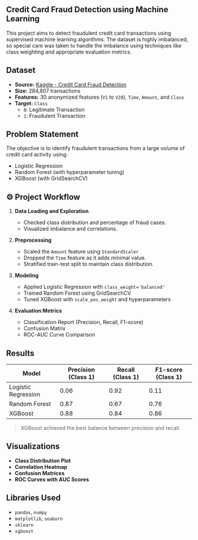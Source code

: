 ## Credit Card Fraud Detection using Machine Learning

This project aims to detect fraudulent credit card transactions using supervised machine learning algorithms. The dataset is highly imbalanced, so special care was taken to handle the imbalance using techniques like class weighting and appropriate evaluation metrics.

##  Dataset

- **Source:** [Kaggle - Credit Card Fraud Detection](https://www.kaggle.com/datasets/mlg-ulb/creditcardfraud)
- **Size:** 284,807 transactions
- **Features:** 30 anonymized features (`V1` to `V28`), `Time`, `Amount`, and `Class`
- **Target:** `Class`  
  - `0`: Legitimate Transaction  
  - `1`: Fraudulent Transaction

##  Problem Statement

The objective is to identify fraudulent transactions from a large volume of credit card activity using:
- Logistic Regression
- Random Forest (with hyperparameter tuning)
- XGBoost (with GridSearchCV)

## ⚙ Project Workflow

1. **Data Loading and Exploration**
   - Checked class distribution and percentage of fraud cases.
   - Visualized imbalance and correlations.

2. **Preprocessing**
   - Scaled the `Amount` feature using `StandardScaler`
   - Dropped the `Time` feature as it adds minimal value.
   - Stratified train-test split to maintain class distribution.

3. **Modeling**
   - Applied Logistic Regression with `class_weight='balanced'`
   - Trained Random Forest using GridSearchCV
   - Tuned XGBoost with `scale_pos_weight` and hyperparameters

4. **Evaluation Metrics**
   - Classification Report (Precision, Recall, F1-score)
   - Confusion Matrix
   - ROC-AUC Curve Comparison

##  Results

| Model               | Precision (Class 1) | Recall (Class 1) | F1-score (Class 1) |
|--------------------|---------------------|------------------|--------------------|
| Logistic Regression| 0.06                | 0.92             | 0.11               |
| Random Forest      | 0.87                | 0.67             | 0.76               |
| XGBoost            | 0.88                | 0.84             | 0.86               |

>  XGBoost achieved the best balance between precision and recall.

##  Visualizations

- **Class Distribution Plot**
- **Correlation Heatmap**
- **Confusion Matrices**
- **ROC Curves with AUC Scores**

##  Libraries Used

- `pandas`, `numpy`
- `matplotlib`, `seaborn`
- `sklearn`
- `xgboost`

